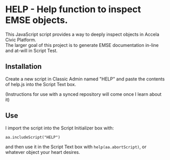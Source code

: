 # HELP - Help function to inspect EMSE objects.
This JavaScript script provides a way to deeply inspect objects in Accela Civic Platform.  
The larger goal of this project is to generate EMSE documentation in-line and at-will in Script Test.  


## Installation
Create a new script in Classic Admin named "HELP" and paste the contents of help.js into the Script Text box.  

(Instructions for use with a synced repository will come once I learn about it)


## Use
I import the script into the Script Initializer box with:  

`aa.includeScript("HELP")`

and then use it in the Script Text box with `help(aa.abortScript)`, or whatever object your heart desires.
